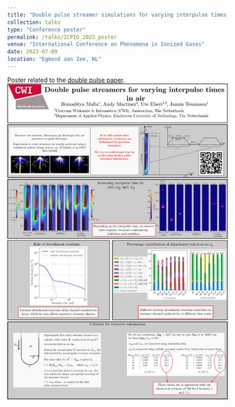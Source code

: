 ```yaml
---
title: "Double pulse streamer simulations for varying interpulse times in air"
collection: talks
type: "Conference poster"
permalink: /talks/ICPIG_2023_poster
venue: "International Conference on Phenomena in Ionized Gases"
date: 2023-07-09
location: "Egmond aan Zee, NL"
---
```


Poster related to the [double pulse paper](https://iopscience.iop.org/article/10.1088/1361-6595/acf60ehttps://iopscience.iop.org/article/10.1088/1361-6595/acf60e).
![Here is a small look at the poster](Hemaditya_poster2023.png)
